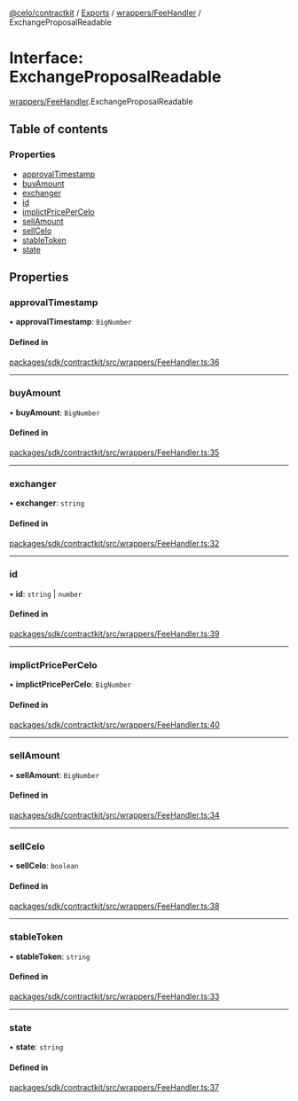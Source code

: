 [@celo/contractkit](../README.md) / [Exports](../modules.md) / [wrappers/FeeHandler](../modules/wrappers_FeeHandler.md) / ExchangeProposalReadable

# Interface: ExchangeProposalReadable

[wrappers/FeeHandler](../modules/wrappers_FeeHandler.md).ExchangeProposalReadable

## Table of contents

### Properties

- [approvalTimestamp](wrappers_FeeHandler.ExchangeProposalReadable.md#approvaltimestamp)
- [buyAmount](wrappers_FeeHandler.ExchangeProposalReadable.md#buyamount)
- [exchanger](wrappers_FeeHandler.ExchangeProposalReadable.md#exchanger)
- [id](wrappers_FeeHandler.ExchangeProposalReadable.md#id)
- [implictPricePerCelo](wrappers_FeeHandler.ExchangeProposalReadable.md#implictpricepercelo)
- [sellAmount](wrappers_FeeHandler.ExchangeProposalReadable.md#sellamount)
- [sellCelo](wrappers_FeeHandler.ExchangeProposalReadable.md#sellcelo)
- [stableToken](wrappers_FeeHandler.ExchangeProposalReadable.md#stabletoken)
- [state](wrappers_FeeHandler.ExchangeProposalReadable.md#state)

## Properties

### approvalTimestamp

• **approvalTimestamp**: `BigNumber`

#### Defined in

[packages/sdk/contractkit/src/wrappers/FeeHandler.ts:36](https://github.com/celo-org/developer-tooling/blob/master/packages/sdk/contractkit/src/wrappers/FeeHandler.ts#L36)

___

### buyAmount

• **buyAmount**: `BigNumber`

#### Defined in

[packages/sdk/contractkit/src/wrappers/FeeHandler.ts:35](https://github.com/celo-org/developer-tooling/blob/master/packages/sdk/contractkit/src/wrappers/FeeHandler.ts#L35)

___

### exchanger

• **exchanger**: `string`

#### Defined in

[packages/sdk/contractkit/src/wrappers/FeeHandler.ts:32](https://github.com/celo-org/developer-tooling/blob/master/packages/sdk/contractkit/src/wrappers/FeeHandler.ts#L32)

___

### id

• **id**: `string` \| `number`

#### Defined in

[packages/sdk/contractkit/src/wrappers/FeeHandler.ts:39](https://github.com/celo-org/developer-tooling/blob/master/packages/sdk/contractkit/src/wrappers/FeeHandler.ts#L39)

___

### implictPricePerCelo

• **implictPricePerCelo**: `BigNumber`

#### Defined in

[packages/sdk/contractkit/src/wrappers/FeeHandler.ts:40](https://github.com/celo-org/developer-tooling/blob/master/packages/sdk/contractkit/src/wrappers/FeeHandler.ts#L40)

___

### sellAmount

• **sellAmount**: `BigNumber`

#### Defined in

[packages/sdk/contractkit/src/wrappers/FeeHandler.ts:34](https://github.com/celo-org/developer-tooling/blob/master/packages/sdk/contractkit/src/wrappers/FeeHandler.ts#L34)

___

### sellCelo

• **sellCelo**: `boolean`

#### Defined in

[packages/sdk/contractkit/src/wrappers/FeeHandler.ts:38](https://github.com/celo-org/developer-tooling/blob/master/packages/sdk/contractkit/src/wrappers/FeeHandler.ts#L38)

___

### stableToken

• **stableToken**: `string`

#### Defined in

[packages/sdk/contractkit/src/wrappers/FeeHandler.ts:33](https://github.com/celo-org/developer-tooling/blob/master/packages/sdk/contractkit/src/wrappers/FeeHandler.ts#L33)

___

### state

• **state**: `string`

#### Defined in

[packages/sdk/contractkit/src/wrappers/FeeHandler.ts:37](https://github.com/celo-org/developer-tooling/blob/master/packages/sdk/contractkit/src/wrappers/FeeHandler.ts#L37)
